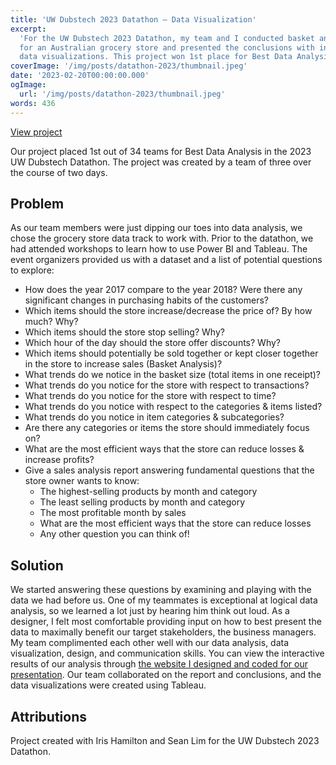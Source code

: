 ```yaml
---
title: 'UW Dubstech 2023 Datathon — Data Visualization'
excerpt:
  'For the UW Dubstech 2023 Datathon, my team and I conducted basket analysis
  for an Australian grocery store and presented the conclusions with interactive
  data visualizations. This project won 1st place for Best Data Analysis.'
coverImage: '/img/posts/datathon-2023/thumbnail.jpeg'
date: '2023-02-20T00:00:00.000'
ogImage:
  url: '/img/posts/datathon-2023/thumbnail.jpeg'
words: 436
---
```


[View project](https://datathon-2023.netlify.app/)

Our project placed 1st out of 34 teams for Best Data Analysis in the 2023 UW
Dubstech Datathon. The project was created by a team of three over the course of
two days.

## Problem

As our team members were just dipping our toes into data analysis, we chose the
grocery store data track to work with. Prior to the datathon, we had attended
workshops to learn how to use Power BI and Tableau. The event organizers
provided us with a dataset and a list of potential questions to explore:

- How does the year 2017 compare to the year 2018? Were there any significant
  changes in purchasing habits of the customers?
- Which items should the store increase/decrease the price of? By how much? Why?
- Which items should the store stop selling? Why?
- Which hour of the day should the store offer discounts? Why?
- Which items should potentially be sold together or kept closer together in the
  store to increase sales (Basket Analysis)?
- What trends do we notice in the basket size (total items in one receipt)?
- What trends do you notice for the store with respect to transactions?
- What trends do you notice for the store with respect to time?
- What trends do you notice with respect to the categories & items listed?
- What trends do you notice in item categories & subcategories?
- Are there any categories or items the store should immediately focus on?
- What are the most efficient ways that the store can reduce losses & increase
  profits?
- Give a sales analysis report answering fundamental questions that the store
  owner wants to know:
  - The highest-selling products by month and category
  - The least selling products by month and category
  - The most profitable month by sales
  - What are the most efficient ways that the store can reduce losses
  - Any other question you can think of!

## Solution

We started answering these questions by examining and playing with the data we
had before us. One of my teammates is exceptional at logical data analysis, so
we learned a lot just by hearing him think out loud. As a designer, I felt most
comfortable providing input on how to best present the data to maximally benefit
our target stakeholders, the business managers. My team complimented each other
well with our data analysis, data visualization, design, and communication
skills. You can view the interactive results of our analysis through
[the website I designed and coded for our presentation](https://datathon-2023.netlify.app/).
Our team collaborated on the report and conclusions, and the data visualizations
were created using Tableau.

## Attributions

Project created with Iris Hamilton and Sean Lim for the UW Dubstech 2023
Datathon.
